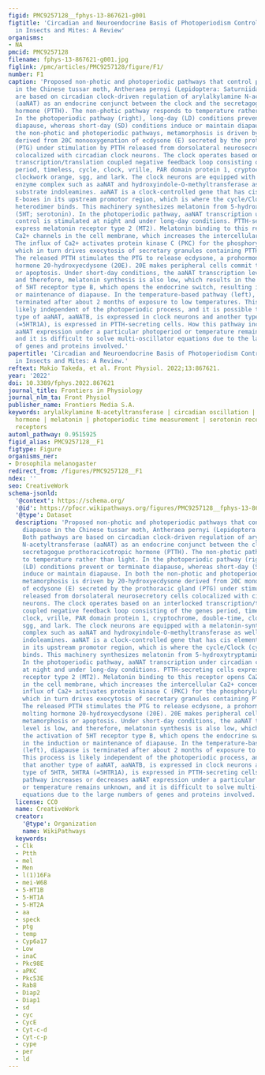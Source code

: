 ```yaml
---
figid: PMC9257128__fphys-13-867621-g001
figtitle: 'Circadian and Neuroendocrine Basis of Photoperiodism Controlling Diapause
  in Insects and Mites: A Review'
organisms:
- NA
pmcid: PMC9257128
filename: fphys-13-867621-g001.jpg
figlink: /pmc/articles/PMC9257128/figure/F1/
number: F1
caption: 'Proposed non-photic and photoperiodic pathways that control pupal diapause
  in the Chinese tussar moth, Antheraea pernyi (Lepidoptera: Saturniidae). Both pathways
  are based on circadian clock-driven regulation of arylalkylamine N-acetyltransferase
  (aaNAT) as an endocrine conjunct between the clock and the secretagogue prothoracicotropic
  hormone (PTTH). The non-photic pathway responds to temperature rather than light.
  In the photoperiodic pathway (right), long-day (LD) conditions prevent or terminate
  diapause, whereas short-day (SD) conditions induce or maintain diapause. In both
  the non-photic and photoperiodic pathways, metamorphosis is driven by 20-hydroxyecdysone
  derived from 20C monooxygenation of ecdysone (E) secreted by the prothoracic gland
  (PTG) under stimulation by PTTH released from dorsolateral neurosecretory cells
  colocalized with circadian clock neurons. The clock operates based on an interlocked
  transcription/translation coupled negative feedback loop consisting of the genes
  period, timeless, cycle, clock, vrille, PAR domain protein 1, cryptochrome, double-time,
  clockwork orange, sgg, and lark. The clock neurons are equipped with a melatonin-synthesizing
  enzyme complex such as aaNAT and hydroxyindole-O-methyltransferase as well as their
  substrate indoleamines. aaNAT is a clock-controlled gene that has cis element enhancer
  E-boxes in its upstream promotor region, which is where the cycle/Clock (cyc/Clk)
  heterodimer binds. This machinery synthesizes melatonin from 5-hydroxytryptamine
  (5HT; serotonin). In the photoperiodic pathway, aaNAT transcription under circadian
  control is stimulated at night and under long-day conditions. PTTH-secreting cells
  express melatonin receptor type 2 (MT2). Melatonin binding to this receptor opens
  Ca2+ channels in the cell membrane, which increases the intercellular Ca2+ concentration.
  The influx of Ca2+ activates protein kinase C (PKC) for the phosphorylation of Rab8,
  which in turn drives exocytosis of secretary granules containing PTTH to the hemocoel.
  The released PTTH stimulates the PTG to release ecdysone, a prohormone of the molting
  hormone 20-hydroxyecdysone (20E). 20E makes peripheral cells commit to metamorphosis
  or apoptosis. Under short-day conditions, the aaNAT transcription level is low,
  and therefore, melatonin synthesis is also low, which results in the activation
  of 5HT receptor type B, which opens the endocrine switch, resulting in the induction
  or maintenance of diapause. In the temperature-based pathway (left), diapause is
  terminated after about 2 months of exposure to low temperatures. This process is
  likely independent of the photoperiodic process, and it is possible that another
  type of aaNAT, aaNATB, is expressed in clock neurons and another type of 5HTR, 5HTRA
  (=5HTR1A), is expressed in PTTH-secreting cells. How this pathway increases or decreases
  aaNAT expression under a particular photoperiod or temperature remains unknown,
  and it is difficult to solve multi-oscillator equations due to the large numbers
  of genes and proteins involved.'
papertitle: 'Circadian and Neuroendocrine Basis of Photoperiodism Controlling Diapause
  in Insects and Mites: A Review.'
reftext: Makio Takeda, et al. Front Physiol. 2022;13:867621.
year: '2022'
doi: 10.3389/fphys.2022.867621
journal_title: Frontiers in Physiology
journal_nlm_ta: Front Physiol
publisher_name: Frontiers Media S.A.
keywords: arylalkylamine N-acetyltransferase | circadian oscillation | E-box | prothoracicotropic
  hormone | melatonin | photoperiodic time measurement | serotonin receptor | melatonin
  receptors
automl_pathway: 0.9515925
figid_alias: PMC9257128__F1
figtype: Figure
organisms_ner:
- Drosophila melanogaster
redirect_from: /figures/PMC9257128__F1
ndex: ''
seo: CreativeWork
schema-jsonld:
  '@context': https://schema.org/
  '@id': https://pfocr.wikipathways.org/figures/PMC9257128__fphys-13-867621-g001.html
  '@type': Dataset
  description: 'Proposed non-photic and photoperiodic pathways that control pupal
    diapause in the Chinese tussar moth, Antheraea pernyi (Lepidoptera: Saturniidae).
    Both pathways are based on circadian clock-driven regulation of arylalkylamine
    N-acetyltransferase (aaNAT) as an endocrine conjunct between the clock and the
    secretagogue prothoracicotropic hormone (PTTH). The non-photic pathway responds
    to temperature rather than light. In the photoperiodic pathway (right), long-day
    (LD) conditions prevent or terminate diapause, whereas short-day (SD) conditions
    induce or maintain diapause. In both the non-photic and photoperiodic pathways,
    metamorphosis is driven by 20-hydroxyecdysone derived from 20C monooxygenation
    of ecdysone (E) secreted by the prothoracic gland (PTG) under stimulation by PTTH
    released from dorsolateral neurosecretory cells colocalized with circadian clock
    neurons. The clock operates based on an interlocked transcription/translation
    coupled negative feedback loop consisting of the genes period, timeless, cycle,
    clock, vrille, PAR domain protein 1, cryptochrome, double-time, clockwork orange,
    sgg, and lark. The clock neurons are equipped with a melatonin-synthesizing enzyme
    complex such as aaNAT and hydroxyindole-O-methyltransferase as well as their substrate
    indoleamines. aaNAT is a clock-controlled gene that has cis element enhancer E-boxes
    in its upstream promotor region, which is where the cycle/Clock (cyc/Clk) heterodimer
    binds. This machinery synthesizes melatonin from 5-hydroxytryptamine (5HT; serotonin).
    In the photoperiodic pathway, aaNAT transcription under circadian control is stimulated
    at night and under long-day conditions. PTTH-secreting cells express melatonin
    receptor type 2 (MT2). Melatonin binding to this receptor opens Ca2+ channels
    in the cell membrane, which increases the intercellular Ca2+ concentration. The
    influx of Ca2+ activates protein kinase C (PKC) for the phosphorylation of Rab8,
    which in turn drives exocytosis of secretary granules containing PTTH to the hemocoel.
    The released PTTH stimulates the PTG to release ecdysone, a prohormone of the
    molting hormone 20-hydroxyecdysone (20E). 20E makes peripheral cells commit to
    metamorphosis or apoptosis. Under short-day conditions, the aaNAT transcription
    level is low, and therefore, melatonin synthesis is also low, which results in
    the activation of 5HT receptor type B, which opens the endocrine switch, resulting
    in the induction or maintenance of diapause. In the temperature-based pathway
    (left), diapause is terminated after about 2 months of exposure to low temperatures.
    This process is likely independent of the photoperiodic process, and it is possible
    that another type of aaNAT, aaNATB, is expressed in clock neurons and another
    type of 5HTR, 5HTRA (=5HTR1A), is expressed in PTTH-secreting cells. How this
    pathway increases or decreases aaNAT expression under a particular photoperiod
    or temperature remains unknown, and it is difficult to solve multi-oscillator
    equations due to the large numbers of genes and proteins involved.'
  license: CC0
  name: CreativeWork
  creator:
    '@type': Organization
    name: WikiPathways
  keywords:
  - Clk
  - Ptth
  - mel
  - Men
  - l(1)16Fa
  - mei-W68
  - 5-HT1B
  - 5-HT1A
  - 5-HT2A
  - aa
  - speck
  - ptg
  - temp
  - Cyp6a17
  - Low
  - inaC
  - Pkc98E
  - aPKC
  - Pkc53E
  - Rab8
  - Diap2
  - Diap1
  - sd
  - cyc
  - CycE
  - Cyt-c-d
  - Cyt-c-p
  - cype
  - per
  - ld
---
```


